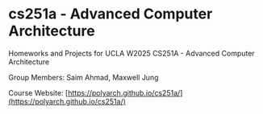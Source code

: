 # cs251a - Advanced Computer Architecture

Homeworks and Projects for UCLA W2025 CS251A - Advanced Computer Architecture

Group Members: Saim Ahmad, Maxwell Jung

Course Website: [https://polyarch.github.io/cs251a/](https://polyarch.github.io/cs251a/)
